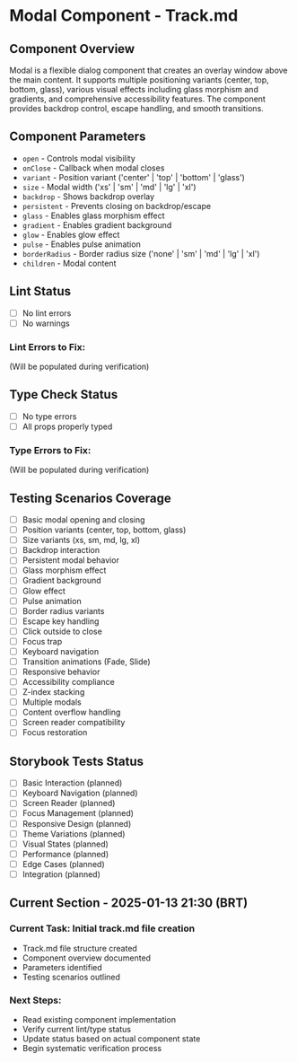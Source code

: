 # Modal Component - Track.md

## Component Overview

Modal is a flexible dialog component that creates an overlay window above the main content. It supports multiple positioning variants (center, top, bottom, glass), various visual effects including glass morphism and gradients, and comprehensive accessibility features. The component provides backdrop control, escape handling, and smooth transitions.

## Component Parameters

- `open` - Controls modal visibility
- `onClose` - Callback when modal closes
- `variant` - Position variant ('center' | 'top' | 'bottom' | 'glass')
- `size` - Modal width ('xs' | 'sm' | 'md' | 'lg' | 'xl')
- `backdrop` - Shows backdrop overlay
- `persistent` - Prevents closing on backdrop/escape
- `glass` - Enables glass morphism effect
- `gradient` - Enables gradient background
- `glow` - Enables glow effect
- `pulse` - Enables pulse animation
- `borderRadius` - Border radius size ('none' | 'sm' | 'md' | 'lg' | 'xl')
- `children` - Modal content

## Lint Status

- [ ] No lint errors
- [ ] No warnings

### Lint Errors to Fix:

(Will be populated during verification)

## Type Check Status

- [ ] No type errors
- [ ] All props properly typed

### Type Errors to Fix:

(Will be populated during verification)

## Testing Scenarios Coverage

- [ ] Basic modal opening and closing
- [ ] Position variants (center, top, bottom, glass)
- [ ] Size variants (xs, sm, md, lg, xl)
- [ ] Backdrop interaction
- [ ] Persistent modal behavior
- [ ] Glass morphism effect
- [ ] Gradient background
- [ ] Glow effect
- [ ] Pulse animation
- [ ] Border radius variants
- [ ] Escape key handling
- [ ] Click outside to close
- [ ] Focus trap
- [ ] Keyboard navigation
- [ ] Transition animations (Fade, Slide)
- [ ] Responsive behavior
- [ ] Accessibility compliance
- [ ] Z-index stacking
- [ ] Multiple modals
- [ ] Content overflow handling
- [ ] Screen reader compatibility
- [ ] Focus restoration

## Storybook Tests Status

- [ ] Basic Interaction (planned)
- [ ] Keyboard Navigation (planned)
- [ ] Screen Reader (planned)
- [ ] Focus Management (planned)
- [ ] Responsive Design (planned)
- [ ] Theme Variations (planned)
- [ ] Visual States (planned)
- [ ] Performance (planned)
- [ ] Edge Cases (planned)
- [ ] Integration (planned)

## Current Section - 2025-01-13 21:30 (BRT)

### Current Task: Initial track.md file creation

- Track.md file structure created
- Component overview documented
- Parameters identified
- Testing scenarios outlined

### Next Steps:

- Read existing component implementation
- Verify current lint/type status
- Update status based on actual component state
- Begin systematic verification process
